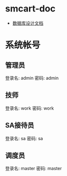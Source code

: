 # smcart-doc

* [数据库设计文档](./mongodb/index.md)


# 系统帐号

## 管理员
登录名: admin
密码: admin

## 技师
登录名: work
密码: work

## SA接待员
登录名: sa
密码: sa

## 调度员
登录名: master
密码: master
